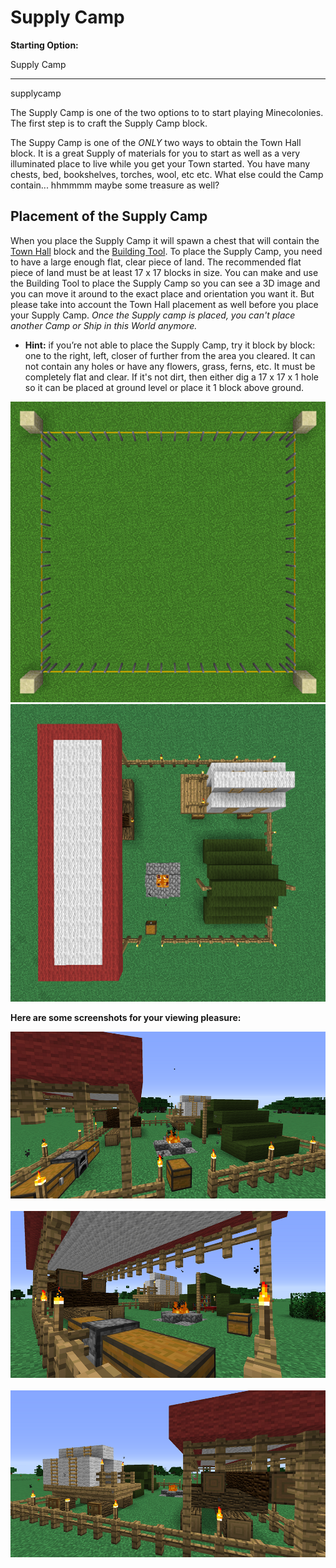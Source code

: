 # Supply Camp

<div class="infobox box text-center">
    <div class="row section-text text-left">
        <div class="col">
        <p><strong>Starting Option:</strong></p>
        </div>
        <div class="col">
        <p>Supply Camp</p>
        </div>
    </div>
    <hr />
    <recipe>supplycamp</recipe>
</div>

The Supply Camp is one of the two options to to start playing Minecolonies. The first step is to craft the Supply Camp block. 

The Suppy Camp is one of the *ONLY* two ways to obtain the Town Hall block. It is a great Supply of materials for you to start as well as a very illuminated place to live while you get your Town started. You have many chests, bed, bookshelves, torches, wool, etc etc. What else could the Camp contain... hhmmmm maybe some treasure as well? 

## Placement of the Supply Camp

When you place the Supply Camp it will spawn a chest that will contain the [Town Hall](../buildings/townhall) block and the [Building Tool](../items/buildingtool). To place the Supply Camp, you need to have a large enough flat, clear piece of land. The recommended flat piece of land must be at least 17 x 17 blocks in size. You can make and use the Building Tool to place the Supply Camp so you can see a 3D image and you can move it around to the exact place and orientation you want it. But please take into account the Town Hall placement as well before you place your Supply Camp. *Once the Supply camp is placed, you can't place another Camp or Ship in this World anymore.*

- **Hint:** if you’re not able to place the Supply Camp, try it block by block: one to the right, left, closer of further from the area you cleared. It can not contain any holes or have any flowers, grass, ferns, etc. It must be completely flat and clear. If it's not dirt, then either dig a 17 x 17 x 1 hole so it can be placed at ground level or place it 1 block above ground.

<p style="text-align:center;"><img src="../../assets/images/Buildings/Camp2.png" alt="Supply Camp Area">       <img src="../../assets/images/Buildings/Camp1.png" alt="Supply Camp Top"></p>

**Here are some screenshots for your viewing pleasure:**

<p style="text-align:center;"><img src="../../assets/images/Buildings/Camp4.png" alt="Supply Camp"><br><br>
<img src="../../assets/images/Buildings/Camp5.png" alt="Supply Camp"><br><br>
<img src="../../assets/images/Buildings/Camp6.png" alt="Supply Camp"></p>
